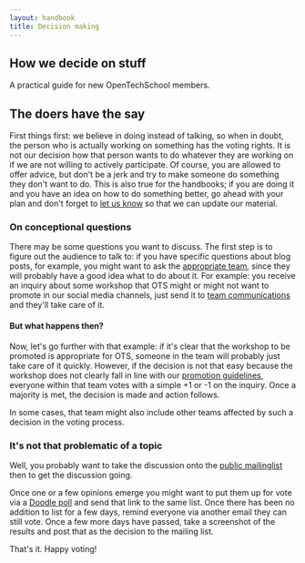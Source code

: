 ```yaml
---
layout: handbook
title: Decision making
---
```


## How we decide on stuff

A practical guide for new OpenTechSchool members. 

## The doers have the say

First things first: we believe in doing instead of talking, so when in doubt, the person who is actually working on something has the voting rights. It is not our decision how that person wants to do whatever they are working on if we are not willing to actively participate. Of course, you are allowed to offer advice, but don't be a jerk and try to make someone do something they don't want to do. This is also true for the handbooks; if you are doing it and you have an idea on how to do something better, go ahead with your plan and don't forget to [let us know](/contacts.html) so that we can update our material.

### On conceptional questions
There may be some questions you want to discuss. The first step is to figure out the audience to talk to: if you have specific questions about blog posts, for example, you might want to ask the [appropriate team](/contacts.html), since they will probably have a good idea what to do about it. For example: you receive an inquiry about some workshop that OTS might or might not want to promote in our social media channels, just send it to [team communications](mailto:team.communications@opentechschool.org) and they'll take care of it.

#### But what happens then?
Now, let's go further with that example: if it's clear that the workshop to be promoted is appropriate for OTS, someone in the team will probably just take care of it quickly. However, if the decision is not that easy because the workshop does not clearly fall in line with our [promotion guidelines](/handbooks/promotion.html), everyone within that team votes with a simple +1 or -1 on the inquiry. Once a majority is met, the decision is made and action follows.

In some cases, that team might also include other teams affected by such a decision in the voting process.

### It's not that problematic of a topic
Well, you probably want to take the discussion onto the [public mailinglist](https://groups.google.com/a/opentechschool.org/forum/?fromgroups#!forum/discuss.global) then to get the discussion going.

Once one or a few opinions emerge you might want to put them up for vote via a [Doodle poll](https://doodle.com) and send that link to the same list. Once there has been no addition to list for a few days, remind everyone via another email they can still vote. Once a few more days have passed, take a screenshot of the results and post that as the decision to the mailing list.

That's it. Happy voting!

